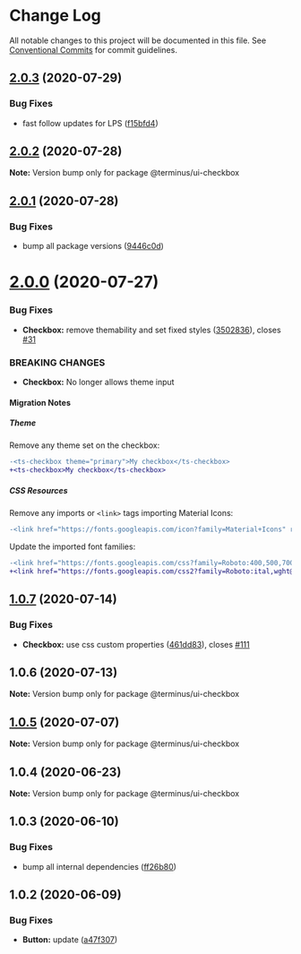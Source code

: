 # Change Log

All notable changes to this project will be documented in this file.
See [Conventional Commits](https://conventionalcommits.org) for commit guidelines.

## [2.0.3](https://github.com/GetTerminus/terminus-oss/compare/@terminus/ui-checkbox@2.0.2...@terminus/ui-checkbox@2.0.3) (2020-07-29)


### Bug Fixes

* fast follow updates for LPS ([f15bfd4](https://github.com/GetTerminus/terminus-oss/commit/f15bfd4fa088da2fea76e9964c664bad8844e740))





## [2.0.2](https://github.com/GetTerminus/terminus-oss/compare/@terminus/ui-checkbox@2.0.1...@terminus/ui-checkbox@2.0.2) (2020-07-28)

**Note:** Version bump only for package @terminus/ui-checkbox





## [2.0.1](https://github.com/GetTerminus/terminus-oss/compare/@terminus/ui-checkbox@2.0.0...@terminus/ui-checkbox@2.0.1) (2020-07-28)


### Bug Fixes

* bump all package versions ([9446c0d](https://github.com/GetTerminus/terminus-oss/commit/9446c0d5cde3bd693cfba7cabbfd2db443a47b00))





# [2.0.0](https://github.com/GetTerminus/terminus-oss/compare/@terminus/ui-checkbox@1.0.7...@terminus/ui-checkbox@2.0.0) (2020-07-27)


### Bug Fixes

* **Checkbox:** remove themability and set fixed styles ([3502836](https://github.com/GetTerminus/terminus-oss/commit/350283666e2b764c307dec68d2799b48d2387257)), closes [#31](https://github.com/GetTerminus/terminus-oss/issues/31)


### BREAKING CHANGES

* **Checkbox:** No longer allows theme input

#### Migration Notes

##### Theme

Remove any theme set on the checkbox:

```diff
-<ts-checkbox theme="primary">My checkbox</ts-checkbox>
+<ts-checkbox>My checkbox</ts-checkbox>
```

##### CSS Resources

Remove any imports or `<link>` tags importing Material Icons:

```diff
-<link href="https://fonts.googleapis.com/icon?family=Material+Icons" rel="stylesheet">
```

Update the imported font families:

```diff
-<link href="https://fonts.googleapis.com/css?family=Roboto:400,500,700" rel="stylesheet">
+<link href="https://fonts.googleapis.com/css2?family=Roboto:ital,wght@0,400;0,500;0,700;1,400&display=swap" rel="stylesheet">
```




## [1.0.7](https://github.com/GetTerminus/terminus-oss/compare/@terminus/ui-checkbox@1.0.6...@terminus/ui-checkbox@1.0.7) (2020-07-14)


### Bug Fixes

* **Checkbox:** use css custom properties ([461dd83](https://github.com/GetTerminus/terminus-oss/commit/461dd83ad6d371700a82a508f24353d74d81bfd0)), closes [#111](https://github.com/GetTerminus/terminus-oss/issues/111)





## 1.0.6 (2020-07-13)

**Note:** Version bump only for package @terminus/ui-checkbox





## [1.0.5](https://github.com/GetTerminus/terminus-oss/compare/@terminus/ui-checkbox@1.0.4...@terminus/ui-checkbox@1.0.5) (2020-07-07)

**Note:** Version bump only for package @terminus/ui-checkbox





## 1.0.4 (2020-06-23)

**Note:** Version bump only for package @terminus/ui-checkbox





## 1.0.3 (2020-06-10)


### Bug Fixes

* bump all internal dependencies ([ff26b80](https://github.com/GetTerminus/terminus-oss/commit/ff26b806bb599401f006996be5b567a378e68ef3))





## 1.0.2 (2020-06-09)


### Bug Fixes

* **Button:** update ([a47f307](https://github.com/GetTerminus/terminus-oss/commit/a47f30757b9216d6ee76788c117e76eacf5289e5))
